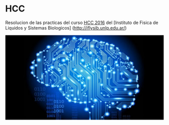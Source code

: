 # HCC

Resolucion de las practicas del curso [HCC 2016](http://cursos.iflysib.unlp.edu.ar/login/index.php) del [Instituto de Fisica de Liquidos y Sistemas Biologicos] (http://iflysib.unlp.edu.ar/)

![pi pi piiiii](cerebro.jpg)
